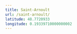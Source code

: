 ```yaml
---
title: Saint-Arnoult
url: /saint-arnoult/
latitude: 48.7720933
longitude: 0.19339710000000002
---
```

